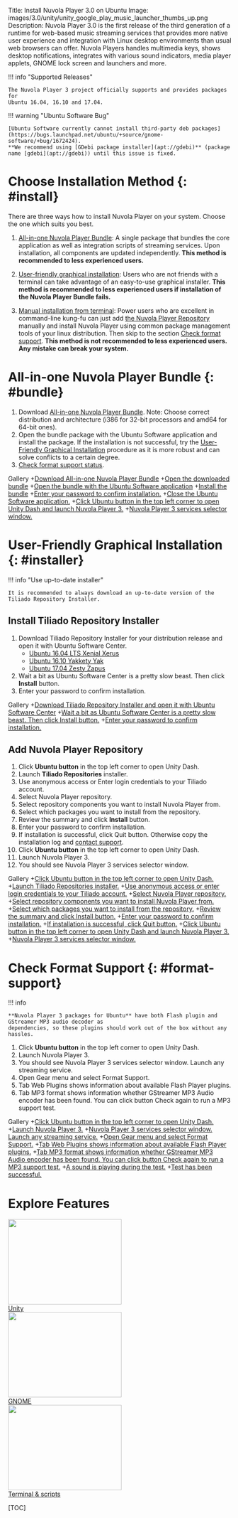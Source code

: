Title: Install Nuvola Player 3.0 on Ubuntu
Image: images/3.0/unity/unity_google_play_music_launcher_thumbs_up.png
Description: Nuvola Player 3.0 is the first release of the third generation of a runtime for
    web-based music streaming services that provides more native user experience and integration with Linux
    desktop environments than usual web browsers can offer. Nuvola Players handles multimedia keys,
    shows desktop notifications, integrates with various sound indicators, media player applets,
    GNOME lock screen and launchers and more.

!!! info "Supported Releases"

    The Nuvola Player 3 project officially supports and provides packages for
    Ubuntu 16.04, 16.10 and 17.04.

!!! warning "Ubuntu Software Bug"

    [Ubuntu Software currently cannot install third-party deb packages](https://bugs.launchpad.net/ubuntu/+source/gnome-software/+bug/1672424).
    **We recommend using [GDebi package installer](apt://gdebi)** (package name [gdebi](apt://gdebi)) until this issue is fixed.

Choose Installation Method {: #install}
==========================

There are three ways how to install Nuvola Player on your system. Choose the one which suits you best.

  1. [All-in-one Nuvola Player Bundle](#bundle): A single package that bundles the core application
     as well as integration scripts of streaming services. Upon installation, all components are
     updated independently. **This method is recommended to less experienced users.**
  2. [User-friendly graphical installation](#installer): Users who are not friends with a terminal
     can take advantage of an easy-to-use graphical installer.
     **This method is recommended to less experienced users if installation of the Nuvola Player Bundle fails.**

  3. [Manual installation from terminal](./manual-installation.html):
     Power users who are excellent in command-line kung-fu can just add
     [the Nuvola Player Repository](https://tiliado.eu/nuvolaplayer/repository/) manually and install
     Nuvola Player using common package management tools of your linux distribution. Then skip to the
     section [Check format support](#format-support).
     **This method is not recommended to less experienced users. Any mistake can break your system.**

All-in-one Nuvola Player Bundle {: #bundle}
===============================

 1. Download [All-in-one Nuvola Player Bundle](https://github.com/tiliado/nuvolaplayer/releases).
    Note: Choose correct distribution and architecture (i386 for 32-bit processors and amd64 for 64-bit ones).
 2. Open the bundle package with the Ubuntu Software application and install the package.
    If the installation is not successful, try the [User-Friendly Graphical Installation](#installer) procedure
    as it is more robust and can solve conflicts to a certain degree.
 3. [Check format support status](#format-support).

 Gallery
+[Download All-in-one Nuvola Player Bundle](images/3.0/installation/ubuntu/firefox_download_bundle.png|256x192)
+[Open the downloaded bundle](images/3.0/installation/ubuntu/firefox_open_bundle.png|256x192)
+[Open the bundle with the Ubuntu Software application](images/3.0/installation/debian/bundle_open_with_gdebi.png|256x192)
+[Install the bundle](images/3.0/installation/ubuntu/install_bundle.png|256x192)
+[Enter your password to confirm installation.](images/3.0/installation/ubuntu/install_bundle_auth.png|256x192)
+[Close the Ubuntu Software application.](images/3.0/installation/ubuntu/bundle_close.png|256x192)
+[Click Ubuntu button in the top left corner to open Unity Dash and launch Nuvola Player 3.](images/3.0/unity/unity_dash_nuvola.png|256x192)
+[Nuvola Player 3 services selector window.](images/3.0/unity/unity_nuvola_selector_launch_deezer.png|256x192)

User-Friendly Graphical Installation {: #installer}
====================================

!!! info "Use up-to-date installer"
    
    It is recommended to always download an up-to-date version of the Tiliado Repository Installer.

Install Tiliado Repository Installer 
------------------------------------

 1. Download Tiliado Repository Installer for your
    distribution release and open it with Ubuntu Software Center.
     * [Ubuntu 16.04 LTS Xenial Xerus](https://tiliado.eu/repository-installer/download/xenial/)
     * [Ubuntu 16.10 Yakkety Yak](https://tiliado.eu/repository-installer/download/yakkety/)
     * [Ubuntu 17.04 Zesty Zapus](https://tiliado.eu/repository-installer/download/zesty/)
 2. Wait a bit as Ubuntu Software Center is a pretty slow beast. Then click **Install** button.
 3. Enter your password to confirm installation.

 Gallery
+[Download Tiliado Repository Installer and open it with Ubuntu Software Center](images/3.0/unity/unity_firefox_download_installer.png|256x192)
+[Wait a bit as Ubuntu Software Center is a pretty slow beast. Then click Install button.](images/3.0/unity/unity_install_installer.png|256x192)
+[Enter your password to confirm installation.](images/3.0/unity/unity_install_installer_auth.png|256x192)

Add Nuvola Player Repository
----------------------------

  1. Click **Ubuntu button** in the top left corner to open Unity Dash.
  2. Launch **Tiliado Repositories** installer.
  3. Use anonymous access or Enter login credentials to your Tiliado account.
  4. Select Nuvola Player repository.
  5. Select repository components you want to install Nuvola Player from.
  6. Select which packages you want to install from the repository.
  7. Review the summary and click **Install** button.
  8. Enter your password to confirm installation.
  9. If installation is successful, click Quit button. Otherwise copy the installation log and
     [contact support](https://github.com/tiliado/tiliado-repositories/issues/new).
 10. Click **Ubuntu button** in the top left corner to open Unity Dash.
 11. Launch Nuvola Player 3.
 12. You should see Nuvola Player 3 services selector window.

 Gallery
+[Click Ubuntu button in the top left corner to open Unity Dash.](images/3.0/unity/unity_open_dash.png|256x192)
+[Launch Tiliado Repositories installer.](images/3.0/unity/unity_dash_tiliado_installer.png|256x192)
+[Use anonymous access or enter login credentials to your Tiliado account.](images/3.0/unity/unity_installer_anonymous.png|256x192)
+[Select Nuvola Player repository.](images/3.0/unity/unity_installer_repositories.png|256x192)
+[Select repository components you want to install Nuvola Player from.](images/3.0/installation/unity_tiliado_installer_components_stable.png|256x192)
+[Select which packages you want to install from the repository.](images/3.0/unity/unity_installer_packages.png|256x192)
+[Review the summary and click Install button.](images/3.0/unity/unity_installer_summary.png|256x192)
+[Enter your password to confirm installation.](images/3.0/unity/unity_installer_install_auth.png|256x192)
+[If installation is successful, click Quit button.](images/3.0/unity/unity_installer_done_quit.png|256x192)
+[Click Ubuntu button in the top left corner to open Unity Dash and launch Nuvola Player 3.](images/3.0/unity/unity_dash_nuvola.png|256x192)
+[Nuvola Player 3 services selector window.](images/3.0/unity/unity_nuvola_selector_launch_deezer.png|256x192)

Check Format Support {: #format-support}
====================

!!! info
    
    **Nuvola Player 3 packages for Ubuntu** have both Flash plugin and GStreamer MP3 audio decoder as
    dependencies, so these plugins should work out of the box without any hassles.

 1. Click **Ubuntu button** in the top left corner to open Unity Dash.
 2. Launch Nuvola Player 3.
 3. You should see Nuvola Player 3 services selector window. Launch any streaming service.
 4. Open Gear menu and select Format Support.
 5. Tab Web Plugins shows information about available Flash Player plugins.
 6. Tab MP3 format shows information whether GStreamer MP3 Audio encoder has been found. You can
    click button Check again to run a MP3 support test.

 Gallery
+[Click Ubuntu button in the top left corner to open Unity Dash.](images/3.0/unity/unity_open_dash.png|256x192)
+[Launch Nuvola Player 3.](images/3.0/unity/unity_dash_nuvola.png|256x192)
+[Nuvola Player 3 services selector window. Launch any streaming service.](images/3.0/unity/unity_nuvola_selector_launch_deezer.png|256x192)
+[Open Gear menu and select Format Support.](images/3.0/unity/unity_gear_menu_format_support.png|256x192)
+[Tab Web Plugins shows information about available Flash Player plugins.](images/3.0/unity/unity_format_support_flash.png|256x192)
+[Tab MP3 format shows information whether GStreamer MP3 Audio encoder has been found. You can click button Check again to run a MP3 support test.](images/3.0/unity/unity_format_support_mp3_ok.png|256x192) 
+[A sound is playing during the test.](images/3.0/unity/unity_format_support_mp3_check.png|256x192)
+[Test has been successful.](images/3.0/unity/unity_format_support_mp3_check_success.png|256x192)


Explore Features
================

<div class="row">
  <div class="col-sm-12 col-md-8">
    <div class="thumbnail">
      <a href="./explore.html#explore-unity"><img src=":images/3.0/unity/unity_google_play_music_launcher_thumbs_up[256x192].png" width="256" height="192" /></a>
      <div class="caption">
        <a class="btn btn-primary btn-block" role="button" href="./explore.html#explore-unity">Unity</a>
      </div>
    </div>
  </div>
  <div class="col-sm-12 col-md-8">
    <div class="thumbnail">
      <a href="./explore.html#explore-gnome"><img src=":images/3.0/gnome/gnome_add_to_favorites[256x192].png" width="256" height="192" /></a>
      <div class="caption">
        <a class="btn btn-primary btn-block" role="button" href="./explore.html#explore-gnome">GNOME</a>
      </div>
    </div>
  </div>
  <div class="col-sm-12 col-md-8">
    <div class="thumbnail">
      <a href="./explore.html#explore-terminal"><img src=":images/3.0/unity/unity_nuvolactl_multiple_apps[256x192].png" width="256" height="192" /></a>
      <div class="caption">
        <a class="btn btn-primary btn-block" role="button" href="./explore.html#explore-terminal">Terminal & scripts</a>
      </div>
    </div>
  </div>
</div>

[TOC]
